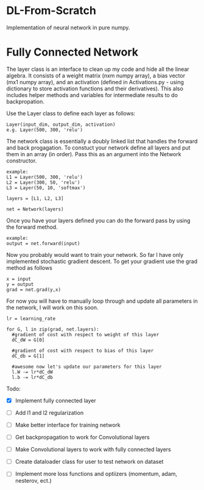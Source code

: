 # DL-From-Scratch
Implementation of neural network in pure numpy.

# Fully Connected Network
The layer class is an interface to clean up my code and hide all the linear algebra. 
It consists of a weight matrix (nxm numpy array), a bias vector (mx1 numpy array), and an activation (defined in Activations.py - using dictionary to store activation functions and their derivatives). This also includes helper methods and variables for intermediate results to do backpropation.

Use the Layer class to define each layer as follows:
    
    Layer(input_dim, output_dim, activation)
    e.g. Layer(500, 300, 'relu')
  
The network class is essentially a doubly linked list that handles the forward and back progagation.
To constuct your network define all layers and put them in an array (in order). Pass this as an argument into the Network constructor.
    
    example:
    L1 = Layer(500, 300, 'relu')
    L2 = Layer(300, 50, 'relu')
    L3 = Layer(50, 10, 'softmax')
    
    layers = [L1, L2, L3]
    
    net = Network(layers)
    
    
Once you have your layers defined you can do the forward pass by using the forward method.
  
    example:
    output = net.forward(input)
    
Now you probably would want to train your network. So far I have only implemented stochastic gradient descent.
To get your gradient use the grad method as follows
    
    x = input
    y = output
    grad = net.grad(y,x)
    
 For now you will have to manually loop through and update all parameters in the network, I will work on this soon.
 
    lr = learning_rate
    
    for G, l in zip(grad, net.layers):
      #gradient of cost with respect to weight of this layer
      dC_dW = G[0]
      
      #gradient of cost with respect to bias of this layer
      dC_db = G[1]
      
      #awesome now let's update our parameters for this layer
      l.W -= lr*dC_dW
      l.b -= lr*dC_db
      
      
      
 Todo:
 - [x] Implement fully connected layer
 - [ ] Add l1 and l2 regularization
 - [ ] Make better interface for training network
 - [ ] Get backpropagation to work for Convolutional layers
 - [ ] Make Convolutional layers to work with fully connected layers
 - [ ] Create dataloader class for user to test network on dataset
 - [ ] Implement more loss functions and optiizers (momentum, adam, nesterov, ect.)
      
      
    
